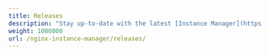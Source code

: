 ```yaml
---
title: Releases
description: "Stay up-to-date with the latest [Instance Manager](https://www.nginx.com/products/nginx-instance-manager/) release."
weight: 1000000
url: /nginx-instance-manager/releases/
---
```


